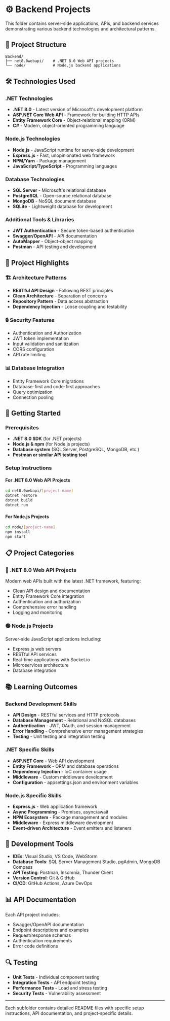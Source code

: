 # ⚙️ Backend Projects

This folder contains server-side applications, APIs, and backend services demonstrating various backend technologies and architectural patterns.

## 📁 Project Structure

```
Backend/
├── net8.0webapi/    # .NET 8.0 Web API projects
└── node/            # Node.js backend applications
```

## 🛠️ Technologies Used

### .NET Technologies
- **.NET 8.0** - Latest version of Microsoft's development platform
- **ASP.NET Core Web API** - Framework for building HTTP APIs
- **Entity Framework Core** - Object-relational mapping (ORM)
- **C#** - Modern, object-oriented programming language

### Node.js Technologies
- **Node.js** - JavaScript runtime for server-side development
- **Express.js** - Fast, unopinionated web framework
- **NPM/Yarn** - Package management
- **JavaScript/TypeScript** - Programming languages

### Database Technologies
- **SQL Server** - Microsoft's relational database
- **PostgreSQL** - Open-source relational database
- **MongoDB** - NoSQL document database
- **SQLite** - Lightweight database for development

### Additional Tools & Libraries
- **JWT Authentication** - Secure token-based authentication
- **Swagger/OpenAPI** - API documentation
- **AutoMapper** - Object-object mapping
- **Postman** - API testing and development

## 🌟 Project Highlights

### 🏗️ Architecture Patterns
- **RESTful API Design** - Following REST principles
- **Clean Architecture** - Separation of concerns
- **Repository Pattern** - Data access abstraction
- **Dependency Injection** - Loose coupling and testability

### 🔒 Security Features
- Authentication and Authorization
- JWT token implementation
- Input validation and sanitization
- CORS configuration
- API rate limiting

### 📊 Database Integration
- Entity Framework Core migrations
- Database-first and code-first approaches
- Query optimization
- Connection pooling

## 🚀 Getting Started

### Prerequisites
- **.NET 8.0 SDK** (for .NET projects)
- **Node.js & npm** (for Node.js projects)
- **Database system** (SQL Server, PostgreSQL, MongoDB, etc.)
- **Postman or similar API testing tool**

### Setup Instructions

#### For .NET 8.0 Web API Projects
```bash
cd net8.0webapi/[project-name]
dotnet restore
dotnet build
dotnet run
```

#### For Node.js Projects
```bash
cd node/[project-name]
npm install
npm start
```

## 📋 Project Categories

### 🔷 .NET 8.0 Web API Projects
Modern web APIs built with the latest .NET framework, featuring:
- Clean API design and documentation
- Entity Framework Core integration
- Authentication and authorization
- Comprehensive error handling
- Logging and monitoring

### 🟢 Node.js Projects
Server-side JavaScript applications including:
- Express.js web servers
- RESTful API services
- Real-time applications with Socket.io
- Microservices architecture
- Database integration

## 📚 Learning Outcomes

### Backend Development Skills
- **API Design** - RESTful services and HTTP protocols
- **Database Management** - Relational and NoSQL databases
- **Authentication** - JWT, OAuth, and session management
- **Error Handling** - Comprehensive error management strategies
- **Testing** - Unit testing and integration testing

### .NET Specific Skills
- **ASP.NET Core** - Web API development
- **Entity Framework** - ORM and database operations
- **Dependency Injection** - IoC container usage
- **Middleware** - Custom middleware development
- **Configuration** - appsettings.json and environment variables

### Node.js Specific Skills
- **Express.js** - Web application framework
- **Async Programming** - Promises, async/await
- **NPM Ecosystem** - Package management and modules
- **Middleware** - Express middleware development
- **Event-driven Architecture** - Event emitters and listeners

## 🔧 Development Tools

- **IDEs**: Visual Studio, VS Code, WebStorm
- **Database Tools**: SQL Server Management Studio, pgAdmin, MongoDB Compass
- **API Testing**: Postman, Insomnia, Thunder Client
- **Version Control**: Git & GitHub
- **CI/CD**: GitHub Actions, Azure DevOps

## 📊 API Documentation

Each API project includes:
- Swagger/OpenAPI documentation
- Endpoint descriptions and examples
- Request/response schemas
- Authentication requirements
- Error code definitions

## 🔍 Testing

- **Unit Tests** - Individual component testing
- **Integration Tests** - API endpoint testing
- **Performance Tests** - Load and stress testing
- **Security Tests** - Vulnerability assessment

---

Each subfolder contains detailed README files with specific setup instructions, API documentation, and project-specific details.